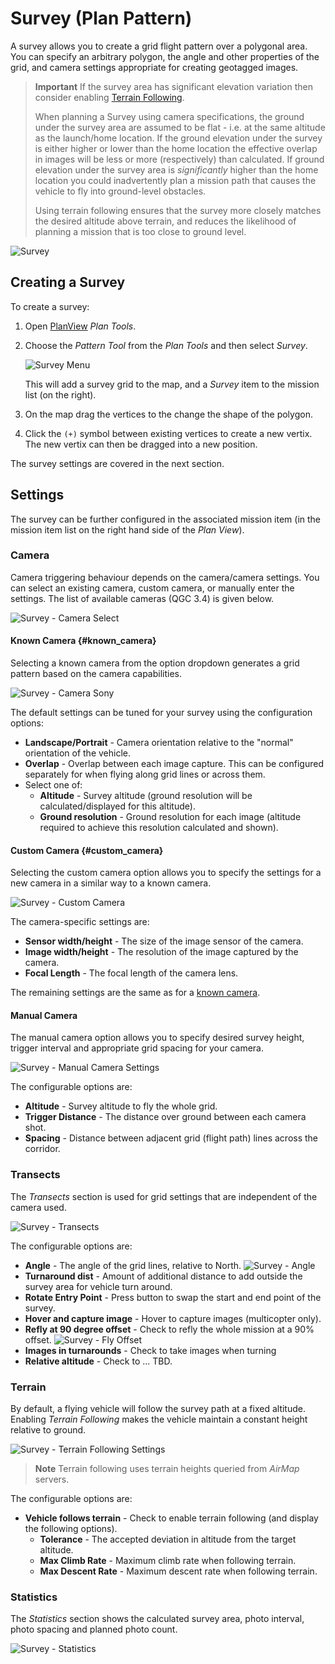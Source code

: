 # Survey  (Plan Pattern)

A survey allows you to create a grid flight pattern over a polygonal area. 
You can specify an arbitrary polygon, the angle and other properties of the grid, and camera settings appropriate for creating geotagged images.

> **Important** If the survey area has significant elevation variation then consider enabling [Terrain Following](#terrain).
>
>  When planning a Survey using camera specifications, the ground under the survey area are assumed to be flat - i.e. at the same altitude as the launch/home location.
  If the ground elevation under the survey is either higher or lower than the home location the effective overlap in images will be less or more (respectively) than calculated.
  If ground elevation under the survey area is *significantly* higher than the home location you could inadvertently plan a mission path that causes the vehicle to fly into ground-level obstacles.
>
>  Using terrain following ensures that the survey more closely matches the desired altitude above terrain, and reduces the likelihood of planning a mission that is too close to ground level.

![Survey](../../assets/plan/survey/survey.jpg)


## Creating a Survey

To create a survey:
1. Open [PlanView](../PlanView/PlanView.md) *Plan Tools*.
1. Choose the *Pattern Tool* from the *Plan Tools* and then select *Survey*.

   ![Survey Menu](../../assets/plan/survey/survey_menu.jpg)

   This will add a survey grid to the map, and a *Survey* item to the mission list (on the right).
1. On the map drag the vertices to the change the shape of the polygon.
1. Click the `(+)` symbol between existing vertices to create a new vertix.
   The new vertix can then be dragged into a new position.

The survey settings are covered in the next section.

## Settings

The survey can be further configured in the associated mission item (in the mission item list on the right hand side of the *Plan View*).

### Camera

Camera triggering behaviour depends on the camera/camera settings.
You can select an existing camera, custom camera, or manually enter the settings.
The list of available cameras (QGC 3.4) is given below.

![Survey - Camera Select](../../assets/plan/survey/survey_camera_select.jpg)

#### Known Camera {#known_camera}

Selecting a known camera from the option dropdown generates a grid pattern based on the camera capabilities.

![Survey - Camera Sony](../../assets/plan/survey/survey_camera_sony.jpg)

The default settings can be tuned for your survey using the configuration options:

- **Landscape/Portrait** - Camera orientation relative to the "normal" orientation of the vehicle.
- **Overlap** - Overlap between each image capture. 
  This can be configured separately for when flying along grid lines or across them.
- Select one of:
  - **Altitude** - Survey altitude (ground resolution will be calculated/displayed for this altitude).
  - **Ground resolution** - Ground resolution for each image (altitude required to achieve this resolution calculated and shown).

#### Custom Camera {#custom_camera}

Selecting the custom camera option allows you to specify the settings for a new camera in a similar way to a known camera.

![Survey - Custom Camera](../../assets/plan/survey/survey_camera_custom.jpg)

The camera-specific settings are:

- **Sensor width/height** - The size of the image sensor of the camera.
- **Image width/height** - The resolution of the image captured by the camera.
- **Focal Length** - The focal length of the camera lens.

The remaining settings are the same as for a [known camera](#known_camera).


#### Manual Camera 

The manual camera option allows you to specify desired survey height, trigger interval and appropriate grid spacing for your camera.

![Survey - Manual Camera Settings](../../assets/plan/survey/survey_camera_manual.jpg)

The configurable options are:

- **Altitude** - Survey altitude to fly the whole grid.
- **Trigger Distance** - The distance over ground between each camera shot.
- **Spacing** - Distance between adjacent grid (flight path) lines across the corridor.



### Transects

The *Transects* section is used for grid settings that are independent of the camera used. 

![Survey - Transects](../../assets/plan/survey/survey_transects.jpg)

The configurable options are:

- **Angle** - The angle of the grid lines, relative to North.
  ![Survey - Angle](../../assets/plan/survey/survey_transects_angle.jpg)
- **Turnaround dist** - Amount of additional distance to add outside the survey area for vehicle turn around.
- **Rotate Entry Point** - Press button to swap the start and end point of the survey.
- **Hover and capture image** - Hover to capture images (multicopter only).
- **Refly at 90 degree offset** - Check to refly the whole mission at a 90% offset.
  ![Survey - Fly Offset](../../assets/plan/survey/survey_transects_offset.jpg)
- **Images in turnarounds** - Check to take images when turning
- **Relative altitude** - Check to ... TBD.


### Terrain

By default, a flying vehicle will follow the survey path at a fixed altitude. 
Enabling *Terrain Following* makes the vehicle maintain a constant height relative to ground.

![Survey - Terrain Following Settings](../../assets/plan/survey/survey_terrain.jpg)

> **Note** Terrain following uses terrain heights queried from *AirMap* servers.

The configurable options are:

- **Vehicle follows terrain** - Check to enable terrain following (and display the following options).
  - **Tolerance** - The accepted deviation in altitude from the target altitude.
  - **Max Climb Rate** - Maximum climb rate when following terrain.
  - **Max Descent Rate** - Maximum descent rate when following terrain.


### Statistics

The *Statistics* section shows the calculated survey area, photo interval, photo spacing and planned photo count.

![Survey - Statistics](../../assets/plan/survey/survey_statistics.jpg)



